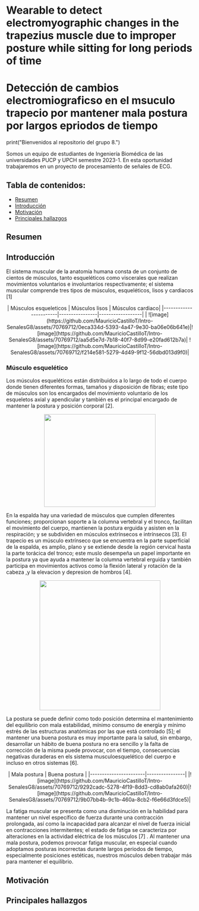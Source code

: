 # Wearable to detect electromyographic changes in the trapezius muscle due to improper posture while sitting for long periods of time
# Detección de cambios electromiograficso en el msuculo trapecio por mantener mala postura por largos epriodos de tiempo

print("Bienvenidos al repositorio del grupo 8.")

Somos un equipo de estudiantes de Ingeniería Biomédica de las universidades PUCP y UPCH semestre 2023-1. 
En esta oportunidad trabajaremos en un proyecto de procesamiento de señales de ECG.

## Tabla de contenidos:
* [Resumen](#resumen)
* [Introducción](#introducción)
* [Motivación](#motivación)
* [Principales hallazgos](#principales-hallazgos)

## Resumen 

## Introducción

El sistema muscular de la anatomía humana consta de un conjunto de cientos de músculos, tanto esqueléticos como viscerales que realizan movimientos voluntarios e involuntarios respectivamente; el sistema muscular comprende tres tipos de músculos,  esqueléticos, lisos y cardiacos [1]

<div align="center">
| Músculos esqueleticos | Músculos lisos | Músculos cardiaco|
|-----------------------|----------------|------------------|
| ![image](https://github.com/MauricioCastilloT/Intro-SenalesG8/assets/70769712/0eca334d-5393-4a47-9e30-ba06e06b641e)|![image](https://github.com/MauricioCastilloT/Intro-SenalesG8/assets/70769712/aa5d5e7d-7b18-40f7-8d99-e20fad612b7a)| ![image](https://github.com/MauricioCastilloT/Intro-SenalesG8/assets/70769712/f214e581-5279-4d49-9f12-56dbd013d9f0)|
</div>
  
### Músculo esquelético
Los músculos esqueléticos están distribuidos a lo largo de todo el cuerpo donde tienen diferentes formas, tamaños y disposición de fibras; este tipo de músculos son los encargados del movimiento voluntario de los esqueletos axial y apendicular y también es el principal encargado de mantener la postura y posición corporal [2]. 

<p align="center">
<img src="https://github.com/MauricioCastilloT/Intro-SenalesG8/assets/70769712/3ab9b345-322c-4c1a-8485-9be828735278"
width="300" height="250"/>
</p>

En la espalda hay una variedad de músculos que cumplen diferentes funciones; proporcionan soporte a la columna vertebral y el tronco, facilitan el movimiento del cuerpo, mantienen la postura erguida y asisten en la respiración; y se subdividen en músculos extrínsecos e intrínsecos [3]. El trapecio es un músculo extrínseco que se encuentra en la parte superficial de la espalda,  es amplio, plano y se extiende desde la región cervical hasta la parte torácica del tronco; este muslo desempeña un papel importante en la postura ya que ayuda a mantener la columna vertebral erguida y también participa en movimientos activos como la flexión lateral y rotación de la cabeza ,y la elevacion y depresion de hombros [4]. 

<p align="center">
<img src="https://github.com/MauricioCastilloT/Intro-SenalesG8/assets/70769712/224a03a1-c934-4466-841d-1a3f4d9f178e"
width="325" height="350"/>
</p>

La postura se puede definir como todo posición determina el mantenimiento del equilibrio con mala estabilidad, mínimo consumo de energía y mínimo estrés de las estructuras anatómicas por las que está controlado [5]; el mantener una buena postura es muy importante  para la salud, sin embargo, desarrollar un hábito de buena postura no era sencillo y la falta de corrección de la misma puede provocar, con el tiempo, consecuencias negativas duraderas en els sistema musculoesquelético del cuerpo e incluso en otros sistemas [6].

<center>
| Mala postura | Buena postura |
|-----------------------|----------------|
|![image](https://github.com/MauricioCastilloT/Intro-SenalesG8/assets/70769712/9292cadc-5278-4f19-8dd3-cd8ab0afa260)|![image](https://github.com/MauricioCastilloT/Intro-SenalesG8/assets/70769712/9b07bb4b-9c1b-460a-8cb2-f6e66d3fdce5)|
</center>

La fatiga muscular se presenta como una disminución en la habilidad para mantener un nivel específico de fuerza durante una contracción prolongada, así como la incapacidad para alcanzar el nivel de fuerza inicial en contracciones intermitentes; el estado de fatiga se caracteriza por alteraciones en la actividad eléctrica de los músculos [7] . Al mantener una mala postura, podemos provocar fatiga muscular, en especial cuando adoptamos posturas incorrectas durante largos periodos de tiempo, especialmente posiciones estéticas, nuestros músculos deben trabajar más para mantener el equilibrio. 

## Motivación

## Principales hallazgos
